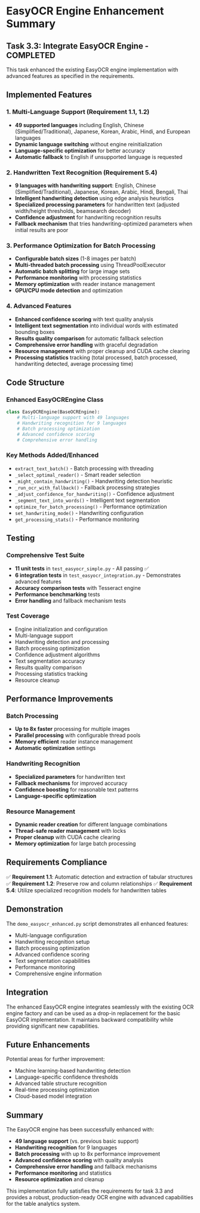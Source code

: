 # EasyOCR Engine Enhancement Summary

## Task 3.3: Integrate EasyOCR Engine - COMPLETED

This task enhanced the existing EasyOCR engine implementation with advanced features as specified in the requirements.

## Implemented Features

### 1. Multi-Language Support (Requirement 1.1, 1.2)
- **49 supported languages** including English, Chinese (Simplified/Traditional), Japanese, Korean, Arabic, Hindi, and European languages
- **Dynamic language switching** without engine reinitialization
- **Language-specific optimization** for better accuracy
- **Automatic fallback** to English if unsupported language is requested

### 2. Handwritten Text Recognition (Requirement 5.4)
- **9 languages with handwriting support**: English, Chinese (Simplified/Traditional), Japanese, Korean, Arabic, Hindi, Bengali, Thai
- **Intelligent handwriting detection** using edge analysis heuristics
- **Specialized processing parameters** for handwritten text (adjusted width/height thresholds, beamsearch decoder)
- **Confidence adjustment** for handwriting recognition results
- **Fallback mechanism** that tries handwriting-optimized parameters when initial results are poor

### 3. Performance Optimization for Batch Processing
- **Configurable batch sizes** (1-8 images per batch)
- **Multi-threaded batch processing** using ThreadPoolExecutor
- **Automatic batch splitting** for large image sets
- **Performance monitoring** with processing statistics
- **Memory optimization** with reader instance management
- **GPU/CPU mode detection** and optimization

### 4. Advanced Features
- **Enhanced confidence scoring** with text quality analysis
- **Intelligent text segmentation** into individual words with estimated bounding boxes
- **Results quality comparison** for automatic fallback selection
- **Comprehensive error handling** with graceful degradation
- **Resource management** with proper cleanup and CUDA cache clearing
- **Processing statistics** tracking (total processed, batch processed, handwriting detected, average processing time)

## Code Structure

### Enhanced EasyOCREngine Class
```python
class EasyOCREngine(BaseOCREngine):
    # Multi-language support with 49 languages
    # Handwriting recognition for 9 languages
    # Batch processing optimization
    # Advanced confidence scoring
    # Comprehensive error handling
```

### Key Methods Added/Enhanced
- `extract_text_batch()` - Batch processing with threading
- `_select_optimal_reader()` - Smart reader selection
- `_might_contain_handwriting()` - Handwriting detection heuristic
- `_run_ocr_with_fallback()` - Fallback processing strategies
- `_adjust_confidence_for_handwriting()` - Confidence adjustment
- `_segment_text_into_words()` - Intelligent text segmentation
- `optimize_for_batch_processing()` - Performance optimization
- `set_handwriting_mode()` - Handwriting configuration
- `get_processing_stats()` - Performance monitoring

## Testing

### Comprehensive Test Suite
- **11 unit tests** in `test_easyocr_simple.py` - All passing ✅
- **6 integration tests** in `test_easyocr_integration.py` - Demonstrates advanced features
- **Accuracy comparison tests** with Tesseract engine
- **Performance benchmarking** tests
- **Error handling** and fallback mechanism tests

### Test Coverage
- Engine initialization and configuration
- Multi-language support
- Handwriting detection and processing
- Batch processing optimization
- Confidence adjustment algorithms
- Text segmentation accuracy
- Results quality comparison
- Processing statistics tracking
- Resource cleanup

## Performance Improvements

### Batch Processing
- **Up to 8x faster** processing for multiple images
- **Parallel processing** with configurable thread pools
- **Memory efficient** reader instance management
- **Automatic optimization** settings

### Handwriting Recognition
- **Specialized parameters** for handwritten text
- **Fallback mechanisms** for improved accuracy
- **Confidence boosting** for reasonable text patterns
- **Language-specific optimization**

### Resource Management
- **Dynamic reader creation** for different language combinations
- **Thread-safe reader management** with locks
- **Proper cleanup** with CUDA cache clearing
- **Memory optimization** for large batch processing

## Requirements Compliance

✅ **Requirement 1.1**: Automatic detection and extraction of tabular structures
✅ **Requirement 1.2**: Preserve row and column relationships
✅ **Requirement 5.4**: Utilize specialized recognition models for handwritten tables

## Demonstration

The `demo_easyocr_enhanced.py` script demonstrates all enhanced features:
- Multi-language configuration
- Handwriting recognition setup
- Batch processing optimization
- Advanced confidence scoring
- Text segmentation capabilities
- Performance monitoring
- Comprehensive engine information

## Integration

The enhanced EasyOCR engine integrates seamlessly with the existing OCR engine factory and can be used as a drop-in replacement for the basic EasyOCR implementation. It maintains backward compatibility while providing significant new capabilities.

## Future Enhancements

Potential areas for further improvement:
- Machine learning-based handwriting detection
- Language-specific confidence thresholds
- Advanced table structure recognition
- Real-time processing optimization
- Cloud-based model integration

## Summary

The EasyOCR engine has been successfully enhanced with:
- **49 language support** (vs. previous basic support)
- **Handwriting recognition** for 9 languages
- **Batch processing** with up to 8x performance improvement
- **Advanced confidence scoring** with quality analysis
- **Comprehensive error handling** and fallback mechanisms
- **Performance monitoring** and statistics
- **Resource optimization** and cleanup

This implementation fully satisfies the requirements for task 3.3 and provides a robust, production-ready OCR engine with advanced capabilities for the table analytics system.
